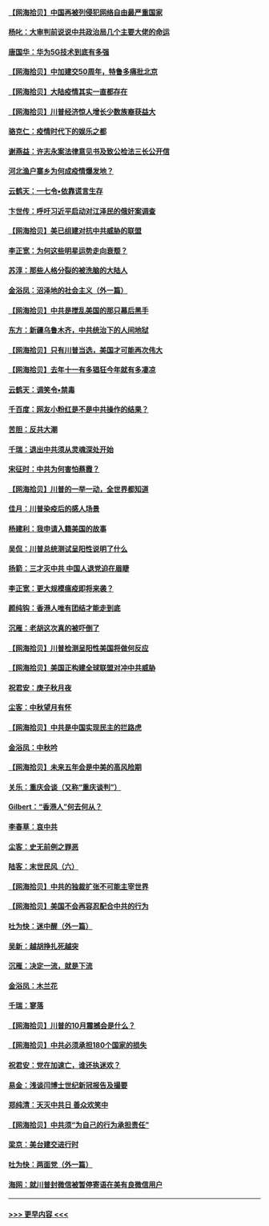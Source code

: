 #### [【网海拾贝】中国再被列侵犯网络自由最严重国家](../pages/nsc993/n12479643.md?t=10171002) 
#### [杨叱：大审判前说说中共政治局几个主要大佬的命运](../pages/nsc993/n12477527.md?t=10171002) 
#### [唐国华：华为5G技术到底有多强](../pages/nsc993/n12477483.md?t=10171002) 
#### [【网海拾贝】中加建交50周年，特鲁多痛批北京](../pages/nsc993/n12476892.md?t=10171002) 
#### [【网海拾贝】大陆疫情其实一直都存在](../pages/nsc993/n12473948.md?t=10171002) 
#### [【网海拾贝】川普经济惊人增长少数族裔获益大](../pages/nsc993/n12471565.md?t=10171002) 
#### [骆克仁：疫情时代下的娱乐之都](../pages/nsc993/n12471312.md?t=10171002) 
#### [谢燕益：许志永案法律意见书及致公检法三长公开信](../pages/nsc993/n12470870.md?t=10171002) 
#### [河北渔户寨乡为何成疫情爆发地？](../pages/nsc993/n12464936.md?t=10171002) 
#### [云鹤天：一七令▪依靠谎言生存](../pages/nsc993/n12470034.md?t=10171002) 
#### [卞世传：呼吁习近平启动对江泽民的俄奸案调查](../pages/nsc993/n12469722.md?t=10171002) 
#### [【网海拾贝】美已组建对抗中共威胁的联盟](../pages/nsc993/n12469018.md?t=10171002) 
#### [李正宽：为何这些明星运势走向衰颓？](../pages/nsc993/n12468730.md?t=10171002) 
#### [苏淳：那些人格分裂的被洗脑的大陆人](../pages/nsc993/n12467858.md?t=10171002) 
#### [金浴凤：沼泽地的社会主义（外一篇）](../pages/nsc993/n12467792.md?t=10171002) 
#### [【网海拾贝】中共是搅乱美国的那只幕后黑手](../pages/nsc993/n12467700.md?t=10171002) 
#### [东方：新疆乌鲁木齐，中共统治下的人间地狱](../pages/nsc993/n12466075.md?t=10171002) 
#### [【网海拾贝】只有川普当选，美国才可能再次伟大](../pages/nsc993/n12466013.md?t=10171002) 
#### [【网海拾贝】去年十一有多猖狂今年就有多凄凉](../pages/nsc993/n12463649.md?t=10171002) 
#### [云鹤天：调笑令▪禁毒](../pages/nsc993/n12462975.md?t=10171002) 
#### [千百度：网友小粉红是不是中共操作的结果？](../pages/nsc993/n12461025.md?t=10171002) 
#### [苦胆：反共大潮](../pages/nsc993/n12459469.md?t=10171002) 
#### [千瑞：退出中共须从灵魂深处开始](../pages/nsc993/n12459437.md?t=10171002) 
#### [宋征时：中共为何害怕蔡霞？](../pages/nsc993/n12459097.md?t=10171002) 
#### [【网海拾贝】川普的一举一动，全世界都知道](../pages/nsc993/n12458825.md?t=10171002) 
#### [佳月：川普染疫后的感人场景](../pages/nsc993/n12456994.md?t=10171002) 
#### [杨建利：我申请入籍美国的故事](../pages/nsc993/n12455635.md?t=10171002) 
#### [吴侃：川普总统测试呈阳性说明了什么](../pages/nsc993/n12451869.md?t=10171002) 
#### [扬箭：三才灭中共 中国人退党迫在眉睫](../pages/nsc993/n12451842.md?t=10171002) 
#### [李正宽：更大规模瘟疫即将来袭？](../pages/nsc993/n12451455.md?t=10171002) 
#### [颜纯钩：香港人唯有团结才能走到底](../pages/nsc993/n12450870.md?t=10171002) 
#### [沉雁：老胡这次真的被吓倒了](../pages/nsc993/n12449796.md?t=10171002) 
#### [【网海拾贝】川普检测呈阳性美国将做何反应](../pages/nsc993/n12449042.md?t=10171002) 
#### [【网海拾贝】美国正构建全球联盟对冲中共威胁](../pages/nsc993/n12446580.md?t=10171002) 
#### [祝君安：庚子秋月夜](../pages/nsc993/n12445870.md?t=10171002) 
#### [尘客：中秋望月有怀](../pages/nsc993/n12444632.md?t=10171002) 
#### [【网海拾贝】中共是中国实现民主的拦路虎](../pages/nsc993/n12443573.md?t=10171002) 
#### [金浴凤：中秋吟](../pages/nsc993/n12441773.md?t=10171002) 
#### [【网海拾贝】未来五年会是中美的高风险期](../pages/nsc993/n12440760.md?t=10171002) 
#### [关乐：重庆会谈（又称“重庆谈判”）](../pages/nsc993/n12437525.md?t=10171002) 
#### [Gilbert：“香港人”何去何从？](../pages/nsc993/n12435894.md?t=10171002) 
#### [李春草：哀中共](../pages/nsc993/n12435874.md?t=10171002) 
#### [尘客：史无前例之罪恶](../pages/nsc993/n12435762.md?t=10171002) 
#### [陆客：末世民风（六）](../pages/nsc993/n12435354.md?t=10171002) 
#### [【网海拾贝】中共的独裁扩张不可能主宰世界](../pages/nsc993/n12435151.md?t=10171002) 
#### [【网海拾贝】美国不会再容忍配合中共的行为](../pages/nsc993/n12433808.md?t=10171002) 
#### [吐为快：迷中醒（外一篇）](../pages/nsc993/n12433585.md?t=10171002) 
#### [吴新：越胡挣扎死越突](../pages/nsc993/n12433562.md?t=10171002) 
#### [沉雁：决定一流，就是下流](../pages/nsc993/n12432128.md?t=10171002) 
#### [金浴凤：木兰花](../pages/nsc993/n12432124.md?t=10171002) 
#### [千瑞：寥落](../pages/nsc993/n12432071.md?t=10171002) 
#### [【网海拾贝】川普的10月震撼会是什么？](../pages/nsc993/n12431624.md?t=10171002) 
#### [【网海拾贝】中共必须承担180个国家的损失](../pages/nsc993/n12428893.md?t=10171002) 
#### [祝君安：党在加速亡，谁还执迷欢？](../pages/nsc993/n12428652.md?t=10171002) 
#### [易金：浅谈闫博士世纪新冠报告及撮要](../pages/nsc993/n12426822.md?t=10171002) 
#### [郑纯清：天灭中共日 善众欢笑中](../pages/nsc993/n12426784.md?t=10171002) 
#### [【网海拾贝】中共须“为自己的行为承担责任”](../pages/nsc993/n12426067.md?t=10171002) 
#### [梁京：美台建交进行时](../pages/nsc993/n12424066.md?t=10171002) 
#### [吐为快：两面党（外一篇）](../pages/nsc993/n12424043.md?t=10171002) 
#### [海网：就川普封微信被暂停寄语在美有良微信用户](../pages/nsc993/n12424021.md?t=10171002) 

----
#### [ >>> 更早内容 <<< ](../indexes/nsc993-earlier.md)
